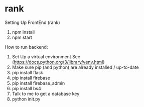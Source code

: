 # rank

Setting Up FrontEnd (rank)

1. npm install
2. npm start

How to run backend:

1. Set Up a virtual environment See (https://docs.python.org/3/library/venv.html)
2. Make sure pip (and python) are already installed / up-to-date
3. pip install flask
4. pip install firebase
5. pip install firebase_admin
6. pip install bs4
7. Talk to me to get a database key
8. python init.py
